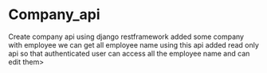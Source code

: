 # Company_api
Create company api using django restframework
added some company with employee we can get all employee name using this api
added read only api so that authenticated user can access all the employee name and can edit them>
